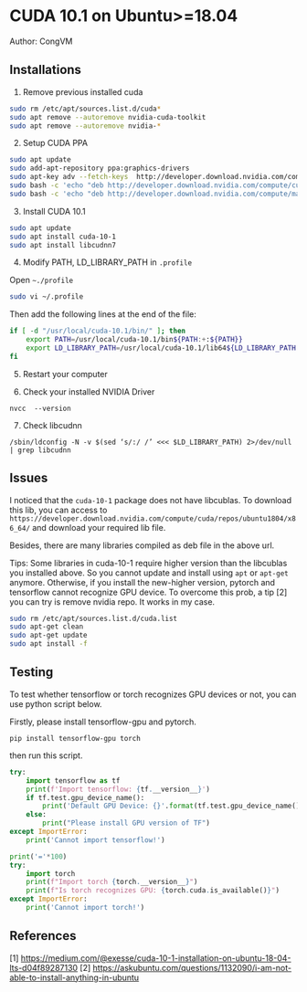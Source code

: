 # CUDA 10.1 on Ubuntu>=18.04

Author: CongVM

## Installations

1. Remove previous installed cuda

```bash
sudo rm /etc/apt/sources.list.d/cuda*
sudo apt remove --autoremove nvidia-cuda-toolkit
sudo apt remove --autoremove nvidia-*
```

2. Setup CUDA PPA 

```bash
sudo apt update
sudo add-apt-repository ppa:graphics-drivers
sudo apt-key adv --fetch-keys  http://developer.download.nvidia.com/compute/cuda/repos/ubuntu1804/x86_64/7fa2af80.pub
sudo bash -c 'echo "deb http://developer.download.nvidia.com/compute/cuda/repos/ubuntu1804/x86_64 /" > /etc/apt/sources.list.d/cuda.list'
sudo bash -c 'echo "deb http://developer.download.nvidia.com/compute/machine-learning/repos/ubuntu1804/x86_64 /" > /etc/apt/sources.list.d/cuda_learn.list'
```

3. Install CUDA 10.1

```bash
sudo apt update
sudo apt install cuda-10-1
sudo apt install libcudnn7
```

4. Modify PATH, LD_LIBRARY_PATH in `.profile`

Open `~./profile`

```bash
sudo vi ~/.profile
```

Then add the following lines at the end of the file:

```bash
if [ -d "/usr/local/cuda-10.1/bin/" ]; then
    export PATH=/usr/local/cuda-10.1/bin${PATH:+:${PATH}}
    export LD_LIBRARY_PATH=/usr/local/cuda-10.1/lib64${LD_LIBRARY_PATH:+:${LD_LIBRARY_PATH}}
fi
```

5. Restart your computer

6. Check your installed NVIDIA Driver

`nvcc  --version`

7. Check libcudnn

`/sbin/ldconfig -N -v $(sed ‘s/:/ /’ <<< $LD_LIBRARY_PATH) 2>/dev/null | grep libcudnn`

## Issues

I noticed that the `cuda-10-1` package does not have libcublas. To download this lib, you can access to `https://developer.download.nvidia.com/compute/cuda/repos/ubuntu1804/x86_64/` and download your required lib file. 

Besides, there are many libraries compiled as deb file in the above url. 

Tips:
Some libraries in cuda-10-1 require higher version than the libcublas you installed above.
So you cannot update and install using `apt` or `apt-get` anymore. Otherwise, if you install the new-higher version, pytorch and tensorflow cannot recognize GPU device.
To overcome this prob, a tip [2] you can try is remove nvidia repo. It works in my case.

```bash
sudo rm /etc/apt/sources.list.d/cuda.list
sudo apt-get clean
sudo apt-get update
sudo apt install -f
```

## Testing

To test whether tensorflow or torch recognizes GPU devices or not, you can use python script below.

Firstly, please install tensorflow-gpu and pytorch.
```
pip install tensorflow-gpu torch
```

then run this script.

```python
try:
    import tensorflow as tf
    print(f'Import tensorflow: {tf.__version__}')
    if tf.test.gpu_device_name(): 
        print('Default GPU Device: {}'.format(tf.test.gpu_device_name()))
    else:
	    print("Please install GPU version of TF")
except ImportError:
    print('Cannot import tensorflow!')

print('='*100)
try:
    import torch
    print(f"Import torch {torch.__version__}")
    print(f"Is torch recognizes GPU: {torch.cuda.is_available()}")
except ImportError:
    print('Cannot import torch!')
```


## References

[1] https://medium.com/@exesse/cuda-10-1-installation-on-ubuntu-18-04-lts-d04f89287130
[2] https://askubuntu.com/questions/1132090/i-am-not-able-to-install-anything-in-ubuntu

